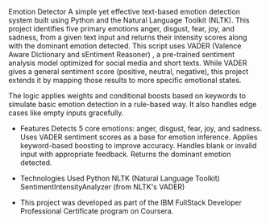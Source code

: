 Emotion Detector
A simple yet effective text-based emotion detection system built using Python and the Natural Language Toolkit (NLTK). This project identifies five primary emotions anger, disgust, fear, joy, and sadness, from a given text input and returns their intensity scores along with the dominant emotion detected.
This script uses VADER (Valence Aware Dictionary and sEntiment Reasoner) , a pre-trained sentiment analysis model optimized for social media and short texts. While VADER gives a general sentiment score (positive, neutral, negative), this project extends it by mapping those results to more specific emotional states.

The logic applies weights and conditional boosts based on keywords to simulate basic emotion detection in a rule-based way. It also handles edge cases like empty inputs gracefully.

- Features
Detects 5 core emotions: anger, disgust, fear, joy, and sadness.
Uses VADER sentiment scores as a base for emotion inference.
Applies keyword-based boosting to improve accuracy.
Handles blank or invalid input with appropriate feedback.
Returns the dominant emotion detected.

- Technologies Used
Python
NLTK (Natural Language Toolkit)
SentimentIntensityAnalyzer (from NLTK's VADER)

- This project was developed as part of the IBM FullStack Developer Professional Certificate program on Coursera.
